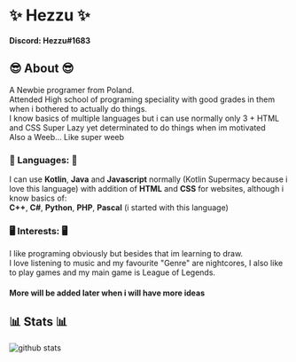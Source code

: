# ✨ Hezzu ✨
**Discord: Hezzu#1683**
## 😎 About 😎
A Newbie programer from Poland.  
Attended High school of programing speciality with good grades in them when i bothered to actually do things.  
I know basics of multiple languages but i can use normally only 3 + HTML and CSS
Super Lazy yet determinated to do things when im motivated  
Also a Weeb... Like super weeb  
### 💬 Languages: 💬  
I can use **Kotlin**, **Java** and **Javascript** normally (Kotlin Supermacy because i love this language) with addition of **HTML** and **CSS** for websites, although i know basics of:  
**C++**, **C#**, **Python**, **PHP**, **Pascal** (i started with this language)
### 🖥️ Interests: 🖥️
I like programing obviously but besides that im learning to draw.  
I love listening to music and my favourite "Genre" are nightcores, I also like to play games and my main game is League of Legends.  
#### More will be added later when i will have more ideas
## 📊 Stats 📊
![github stats](https://github-readme-stats.vercel.app/api?username=Hezu&show_icons=true&count_private=true&theme=dracula)
